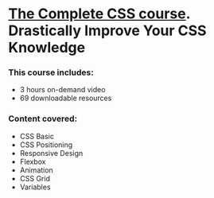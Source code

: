 # [The Complete CSS course](https://www.udemy.com/course/a-complete-css-course/). <br/> Drastically Improve Your CSS Knowledge

### This course includes:
- 3 hours on-demand video
- 69 downloadable resources

### Content covered:
- CSS Basic
- CSS Positioning
- Responsive Design
- Flexbox
- Animation
- CSS Grid
- Variables